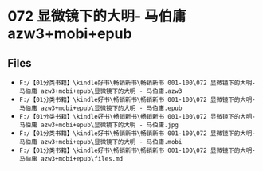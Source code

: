 # 072 显微镜下的大明- 马伯庸 azw3+mobi+epub

## Files

- `F:/【01分类书籍】\kindle好书\畅销新书\畅销新书 001-100\072 显微镜下的大明- 马伯庸 azw3+mobi+epub\显微镜下的大明 - 马伯庸.azw3`
- `F:/【01分类书籍】\kindle好书\畅销新书\畅销新书 001-100\072 显微镜下的大明- 马伯庸 azw3+mobi+epub\显微镜下的大明 - 马伯庸.epub`
- `F:/【01分类书籍】\kindle好书\畅销新书\畅销新书 001-100\072 显微镜下的大明- 马伯庸 azw3+mobi+epub\显微镜下的大明 - 马伯庸.jpg`
- `F:/【01分类书籍】\kindle好书\畅销新书\畅销新书 001-100\072 显微镜下的大明- 马伯庸 azw3+mobi+epub\显微镜下的大明 - 马伯庸.mobi`
- `F:/【01分类书籍】\kindle好书\畅销新书\畅销新书 001-100\072 显微镜下的大明- 马伯庸 azw3+mobi+epub\files.md`
